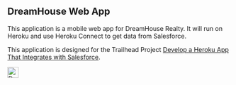 DreamHouse Web App
------------------

This application is a mobile web app for DreamHouse Realty. It will run on Heroku and use Heroku Connect to get data from Salesforce.

This application is designed for the Trailhead Project [Develop a Heroku App That Integrates with Salesforce](https://trailhead.salesforce.com/content/learn/projects/develop-heroku-applications).

<a href="https://www.heroku.com/deploy/?template=https://github.com/styfle/react-server-example-tsx">
  <img src="https://www.herokucdn.com/deploy/button.svg" alt="Deploy to Heroku" height="25px">
</a>

